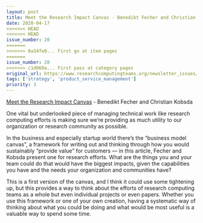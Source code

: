 ```yaml
---
layout: post
title: Meet the Research Impact Canvas - Benedikt Fecher and Christian Kobsda
date: 2020-04-17
<<<<<<< HEAD
<<<<<<< HEAD
issue_number: 20
=======
>>>>>>> 0a34fe0... First go at item pages
=======
issue_number: 20
>>>>>>> c1d069a... First pass at category pages
original_url: https://www.researchcomputingteams.org/newsletter_issues/0020
tags: ['strategy', 'product_service_management']
priority: 3
---
```


<!-- markdownlint-disable MD033 -->
<!-- markdownlint-disable MD041 -->
<!-- markdownlint-disable MD049 -->

[Meet the Research Impact Canvas](https://elephantinthelab.org/meet-the-research-impact-canvas-a-structured-guide-for-planning-your-science-communication-activities/) - Benedikt Fecher and Christian Kobsda

One vital but underlooked piece of managing technical work like research computing efforts is making sure we’re providing as much utility to our organization or research community as possible.

In the business and especially startup world there’s the “business model canvas”, a framework for writing out and thinking through how you would sustainably “provide value” for customers — in this article, Fecher and Kobsda present one for research efforts.  What are the things you and your team could do that would have the biggest impacts, given the capabilities you have and the needs your organization and communities have?

This is a first version of the canvas, and I think it could use some tightening up, but this provides a way to think about the efforts of research computing teams as a whole but even individual projects or even papers.   Whether you use this framework or one of your own creation, having a systematic way of thinking about what you could be doing and what would be most useful is a valuable way to spend some time.

